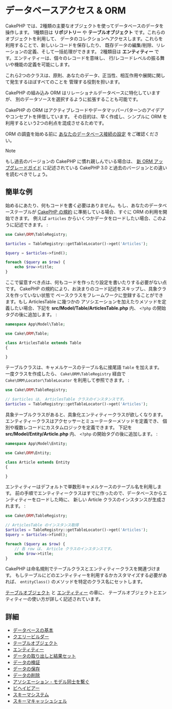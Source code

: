 # データベースアクセス & ORM

CakePHP では、2種類の主要なオブジェクトを使ってデータベースのデータを操作します。
1種類目は **リポジトリー** や **テーブルオブジェクト** です。これらのオブジェクトを利用して、
データのコレクションへアクセスします。これらを利用することで、新しいレコードを保存したり、
既存データの編集/削除、リレーションの定義、そして一括処理ができます。
2種類目は **エンティティー** です。エンティティーは、個々のレコードを意味し、
行/レコードレベルの振る舞いや機能の定義を可能にします。

これら2つのクラスは、原則、あなたのデータ、正当性、相互作用や展開に関して発生するほぼすべてのことを
管理する役割を担います。

CakePHP の組み込み ORM はリレーショナルデータベースに特化していますが、
別のデータソースを選択するように拡張することも可能です。

CakePHP の ORM はアクティブレコードやデータマッパーパターンのアイデアやコンセプトを拝借しています。
その目的は、早く作成し、シンプルに ORM を利用するという2つの利点を混成させるためです。

ORM の調査を始める前に [あなたのデータベース接続の設定](orm/database-basics#database-configuration)
をご確認ください。

> [!NOTE]
> もし過去のバージョンの CakePHP に慣れ親しんでいる場合は、 [新 ORM アップグレードガイド](appendices/orm-migration)
> に記述されている CakePHP 3.0 と過去のバージョンとの違いを読むべきでしょう。

## 簡単な例

始めるにあたり、何もコードを書く必要はありません。もし、あなたのデータベーステーブルが [CakePHP
の規約](intro/conventions#model-and-database-conventions) に準拠している場合、すぐに ORM の利用を開始できます。
例えば `articles` からいくつかデータをロードしたい場合、このように記述できます。 :

``` php
use Cake\ORM\TableRegistry;

$articles = TableRegistry::getTableLocator()->get('Articles');

$query = $articles->find();

foreach ($query as $row) {
    echo $row->title;
}
```

ここで留意すべき点は、何もコードを作ったり設定を書いたりする必要がない点です。
CakePHP の規約により、お決まりのコード記述をスキップし、具象クラスを作っていない状態で
ベースクラスをフレームワークに登録することができます。もし ArticlesTable に幾つかの
アソシエーションを加えたりメソッドを定義したい場合、下記を
**src/Model/Table/ArticlesTable.php** 内、 `<?php` の開始タグの後に追加します。 :

``` php
namespace App\Model\Table;

use Cake\ORM\Table;

class ArticlesTable extends Table
{

}
```

テーブルクラスは、キャメルケースのテーブル名に接尾語 `Table` を加えます。
一度クラスを作成したら、 `Cake\ORM\TableRegistry` 経由で
`Cake\ORM\Locator\TableLocator` を利用して参照できます。 :

``` php
use Cake\ORM\TableRegistry;

// $articles は、 ArticlesTable クラスのインスタンスです。
$articles = TableRegistry::getTableLocator()->get('Articles');
```

具象テーブルクラスがあると、具象化エンティティークラスが欲しくなります。
エンティティークラスはアクセッサーとミューテーターメソッドを定義でき、
個別や複数レコードにカスタムロジックを定義できます。
下記を **src/Model/Entity/Article.php** 内、 `<?php` の開始タグの後に追加します。 :

``` php
namespace App\Model\Entity;

use Cake\ORM\Entity;

class Article extends Entity
{

}
```

エンティティーはデフォルトで単数形キャメルケースのテーブル名を利用します。
前の手順でエンティティークラスはすでに作ったので、データベースからエンティティーをロードした時に、
新しい Article クラスのインスタンスが生成されます。 :

``` php
use Cake\ORM\TableRegistry;

// ArticlesTable のインスタンス取得
$articles = TableRegistry::getTableLocator()->get('Articles');
$query = $articles->find();

foreach ($query as $row) {
    // 各 row は、 Article クラスのインスタンスです。
    echo $row->title;
}
```

CakePHP は命名規則でテーブルクラスとエンティティークラスを関連づけます。
もしテーブルにどのエンティティーを利用するかカスタマイズする必要があれば、
`entityClass()` のメソッドを特定のクラス名にセットします。

[テーブルオブジェクト](orm/table-objects) と [エンティティー](orm/entities) の章に、
テーブルオブジェクトとエンティティーの使い方が詳しく記述されています。

## 詳細

- [データベースの基本](orm/database-basics)
- [クエリービルダー](orm/query-builder)
- [テーブルオブジェクト](orm/table-objects)
- [エンティティー](orm/entities)
- [データの取り出しと結果セット](orm/retrieving-data-and-resultsets)
- [データの検証](orm/validation)
- [データの保存](orm/saving-data)
- [データの削除](orm/deleting-data)
- [アソシエーション - モデル同士を繋ぐ](orm/associations)
- [ビヘイビアー](orm/behaviors)
- [スキーマシステム](orm/schema-system)
- [スキーマキャッシュシェル](console-and-shells/schema-cache)
